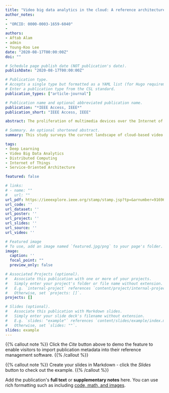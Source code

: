 ```yaml
---
title: "Video big data analytics in the cloud: A reference architecture, survey, opportunities, and open research issues"
author_notes:
- 
- "ORCID: 0000-0003-1659-6040"
-
authors:
- Aftab Alam
- admin
- Young-Koo Lee
date: "2020-08-17T00:00:00Z"
doi: ""

# Schedule page publish date (NOT publication's date).
publishDate: "2020-08-17T00:00:00Z"

# Publication type.
# Accepts a single type but formatted as a YAML list (for Hugo requirements).
# Enter a publication type from the CSL standard.
publication_types: ["article-journal"]

# Publication name and optional abbreviated publication name.
publication: "*IEEE Access, IEEE*"
publication_short: "IEEE Access, IEEE"

abstract: The proliferation of multimedia devices over the Internet of Things (IoT) generates an unprecedented amount of data. Consequently, the world has stepped into the era of big data. Recently, on the rise of distributed computing technologies, video big data analytics in the cloud has attracted the attention of researchers and practitioners. The current technology and market trends demand an efficient framework for video big data analytics. However, the current work is too limited to provide a complete survey of recent research work on video big data analytics in the cloud, including the management and analysis of a large amount of video data, the challenges, opportunities, and promising research directions. To serve this purpose, we present this study, which conducts a broad overview of the state-of-the-art literature on video big data analytics in the cloud. It also aims to bridge the gap among large-scale video analytics challenges, big data solutions, and cloud computing. In this study, we clarify the basic nomenclatures that govern the video analytics domain and the characteristics of video big data while establishing its relationship with cloud computing. We propose a service-oriented layered reference architecture for intelligent video big data analytics in the cloud. Then, a comprehensive and keen review has been conducted to examine cutting-edge research trends in video big data analytics. Finally, we identify and articulate several open research issues and challenges, which have been raised by the deployment of big data technologies in the cloud for video big data analytics. To the best of our knowledge, this is the first study that presents the generalized view of the video big data analytics in the cloud. This paper provides the research studies and technologies advancing the video analyses in the era of big data and cloud computing.

# Summary. An optional shortened abstract.
summary: This study surveys the current landscape of cloud-based video big data analytics and proposes a service-oriented layered reference architecture to efficiently ingest, manage, and analyze massive video streams. It also identifies key challenges, opportunities, and future research directions for building scalable, intelligent video analytics platforms in the cloud.

tags:
- Deep Learning
- Video Big Data Analytics
- Distributed Computing
- Internet of Things
- Service-Oriented Architecture

featured: false

# links:
# - name: ""
#   url: ""
url_pdf: https://ieeexplore.ieee.org/stamp/stamp.jsp?tp=&arnumber=9169636
url_code: ''
url_dataset: ''
url_poster: ''
url_project: ''
url_slides: ''
url_source: ''
url_video: ''

# Featured image
# To use, add an image named `featured.jpg/png` to your page's folder. 
image:
  caption: ''
  focal_point: ""
  preview_only: false

# Associated Projects (optional).
#   Associate this publication with one or more of your projects.
#   Simply enter your project's folder or file name without extension.
#   E.g. `internal-project` references `content/project/internal-project/index.md`.
#   Otherwise, set `projects: []`.
projects: []

# Slides (optional).
#   Associate this publication with Markdown slides.
#   Simply enter your slide deck's filename without extension.
#   E.g. `slides: "example"` references `content/slides/example/index.md`.
#   Otherwise, set `slides: ""`.
slides: example
---
```


{{% callout note %}}
Click the *Cite* button above to demo the feature to enable visitors to import publication metadata into their reference management software.
{{% /callout %}}

{{% callout note %}}
Create your slides in Markdown - click the *Slides* button to check out the example.
{{% /callout %}}

Add the publication's **full text** or **supplementary notes** here. You can use rich formatting such as including [code, math, and images](https://docs.hugoblox.com/content/writing-markdown-latex/).
